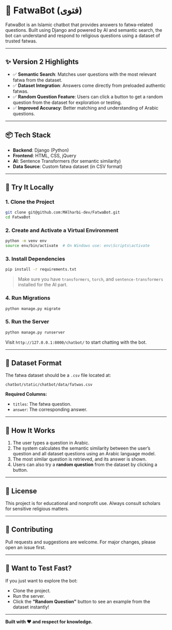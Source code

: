 # 🕌 FatwaBot (فتوى)

FatwaBot is an Islamic chatbot that provides answers to fatwa-related questions. Built using Django and powered by AI and semantic search, the bot can understand and respond to religious questions using a dataset of trusted fatwas.

---

## ✨ Version 2 Highlights

- ✅ **Semantic Search**: Matches user questions with the most relevant fatwa from the dataset.
- ✅ **Dataset Integration**: Answers come directly from preloaded authentic fatwas.
- ✅ **Random Question Feature**: Users can click a button to get a random question from the dataset for exploration or testing.
- ✅ **Improved Accuracy**: Better matching and understanding of Arabic questions.

---

## 📦 Tech Stack

- **Backend**: Django (Python)
- **Frontend**: HTML, CSS, jQuery
- **AI**: Sentence Transformers (for semantic similarity)
- **Data Source**: Custom fatwa dataset (in CSV format)

---

## 🚀 Try It Locally

### 1. Clone the Project

```bash
git clone git@github.com:MAlharbi-dev/FatwaBot.git
cd FatwaBot
```

### 2. Create and Activate a Virtual Environment

```bash
python -m venv env
source env/bin/activate  # On Windows use: env\Scripts\activate
```

### 3. Install Dependencies

```bash
pip install -r requirements.txt
```

> Make sure you have `transformers`, `torch`, and `sentence-transformers` installed for the AI part.

### 4. Run Migrations

```bash
python manage.py migrate
```

### 5. Run the Server

```bash
python manage.py runserver
```

Visit `http://127.0.0.1:8000/chatbot/` to start chatting with the bot.

---

## 🧠 Dataset Format

The fatwa dataset should be a `.csv` file located at:

```
chatbot/static/chatbot/data/fatwas.csv
```

**Required Columns:**
- `titles`: The fatwa question.
- `answer`: The corresponding answer.

---

## 🎯 How It Works

1. The user types a question in Arabic.
2. The system calculates the semantic similarity between the user’s question and all dataset questions using an Arabic language model.
3. The most similar question is retrieved, and its answer is shown.
4. Users can also try a **random question** from the dataset by clicking a button.

---

## 📄 License

This project is for educational and nonprofit use. Always consult scholars for sensitive religious matters.

---

## 🤝 Contributing

Pull requests and suggestions are welcome. For major changes, please open an issue first.

---

## 🧪 Want to Test Fast?

If you just want to explore the bot:
- Clone the project.
- Run the server.
- Click the **"Random Question"** button to see an example from the dataset instantly!

---

**Built with ❤️ and respect for knowledge.**
